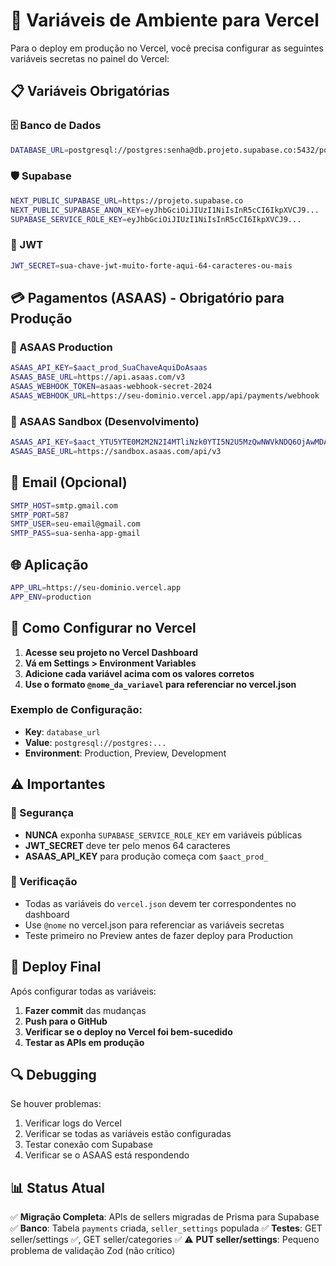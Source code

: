 # 🔐 Variáveis de Ambiente para Vercel

Para o deploy em produção no Vercel, você precisa configurar as seguintes variáveis secretas no painel do Vercel:

## 📋 Variáveis Obrigatórias

### 🗄️ Banco de Dados

```bash
DATABASE_URL=postgresql://postgres:senha@db.projeto.supabase.co:5432/postgres
```

### 🛡️ Supabase

```bash
NEXT_PUBLIC_SUPABASE_URL=https://projeto.supabase.co
NEXT_PUBLIC_SUPABASE_ANON_KEY=eyJhbGciOiJIUzI1NiIsInR5cCI6IkpXVCJ9...
SUPABASE_SERVICE_ROLE_KEY=eyJhbGciOiJIUzI1NiIsInR5cCI6IkpXVCJ9...
```

### 🔑 JWT

```bash
JWT_SECRET=sua-chave-jwt-muito-forte-aqui-64-caracteres-ou-mais
```

## 💳 Pagamentos (ASAAS) - Obrigatório para Produção

### 🏦 ASAAS Production

```bash
ASAAS_API_KEY=$aact_prod_SuaChaveAquiDoAsaas
ASAAS_BASE_URL=https://api.asaas.com/v3
ASAAS_WEBHOOK_TOKEN=asaas-webhook-secret-2024
ASAAS_WEBHOOK_URL=https://seu-dominio.vercel.app/api/payments/webhook
```

### 🧪 ASAAS Sandbox (Desenvolvimento)

```bash
ASAAS_API_KEY=$aact_YTU5YTE0M2M2N2I4MTliNzk0YTI5N2U5MzQwNWVkNDQ6OjAwMDAwMDAwMDAwMDAwODI4MTI6OiRhYWNoXzJlMDE5NDg3LWQyMjQtNDQ1Yy04NDUyLWI0ZDEzMmJiNmY1OA==
ASAAS_BASE_URL=https://sandbox.asaas.com/api/v3
```

## 📧 Email (Opcional)

```bash
SMTP_HOST=smtp.gmail.com
SMTP_PORT=587
SMTP_USER=seu-email@gmail.com
SMTP_PASS=sua-senha-app-gmail
```

## 🌐 Aplicação

```bash
APP_URL=https://seu-dominio.vercel.app
APP_ENV=production
```

## 📝 Como Configurar no Vercel

1. **Acesse seu projeto no Vercel Dashboard**
2. **Vá em Settings > Environment Variables**
3. **Adicione cada variável acima com os valores corretos**
4. **Use o formato `@nome_da_variavel` para referenciar no vercel.json**

### Exemplo de Configuração:

- **Key**: `database_url`
- **Value**: `postgresql://postgres:...`
- **Environment**: Production, Preview, Development

## ⚠️ Importantes

### 🔐 Segurança

- **NUNCA** exponha `SUPABASE_SERVICE_ROLE_KEY` em variáveis públicas
- **JWT_SECRET** deve ter pelo menos 64 caracteres
- **ASAAS_API_KEY** para produção começa com `$aact_prod_`

### 🎯 Verificação

- Todas as variáveis do `vercel.json` devem ter correspondentes no dashboard
- Use `@nome` no vercel.json para referenciar as variáveis secretas
- Teste primeiro no Preview antes de fazer deploy para Production

## 🚀 Deploy Final

Após configurar todas as variáveis:

1. **Fazer commit** das mudanças
2. **Push para o GitHub**
3. **Verificar se o deploy no Vercel foi bem-sucedido**
4. **Testar as APIs em produção**

## 🔍 Debugging

Se houver problemas:

1. Verificar logs do Vercel
2. Verificar se todas as variáveis estão configuradas
3. Testar conexão com Supabase
4. Verificar se o ASAAS está respondendo

## 📊 Status Atual

✅ **Migração Completa**: APIs de sellers migradas de Prisma para Supabase
✅ **Banco**: Tabela `payments` criada, `seller_settings` populada
✅ **Testes**: GET seller/settings ✅, GET seller/categories ✅
⚠️ **PUT seller/settings**: Pequeno problema de validação Zod (não crítico)
